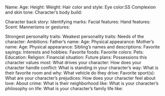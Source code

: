 Name:
Age:
Height:
Weight:
Hair color and style:
Eye color:SS
Complexion and skin tone:
Character’s body build: 

Character back story:
Identifying marks:
Facial features:
Hand features:
Scent:
Mannerisms or gestures: 


Strongest personality traits:
Weakest personality traits:
Needs of the character:
Ambitions:
Father’s name:
Age:
Physical appearance:
Mother’s name:
Age:
Physical appearance:
Sibling’s names and descriptions:
Favorite sayings:
Interests and hobbies:
Favorite foods:
Favorite colors:
Pets:
Education:
Religion:
Financial situation:
Future plans:
Possessions this character values most:
What drives your character:
How does your character handle conflict:
What is standing in your character’s way:
What is their favorite room and why:
What vehicle do they drive:
Favorite sport(s):
What are your character’s prejudices:
How does your character feel about love:
About crime:
What is their neighborhood like:
What is your character’s philosophy on life:
What is your character’s family life like:
